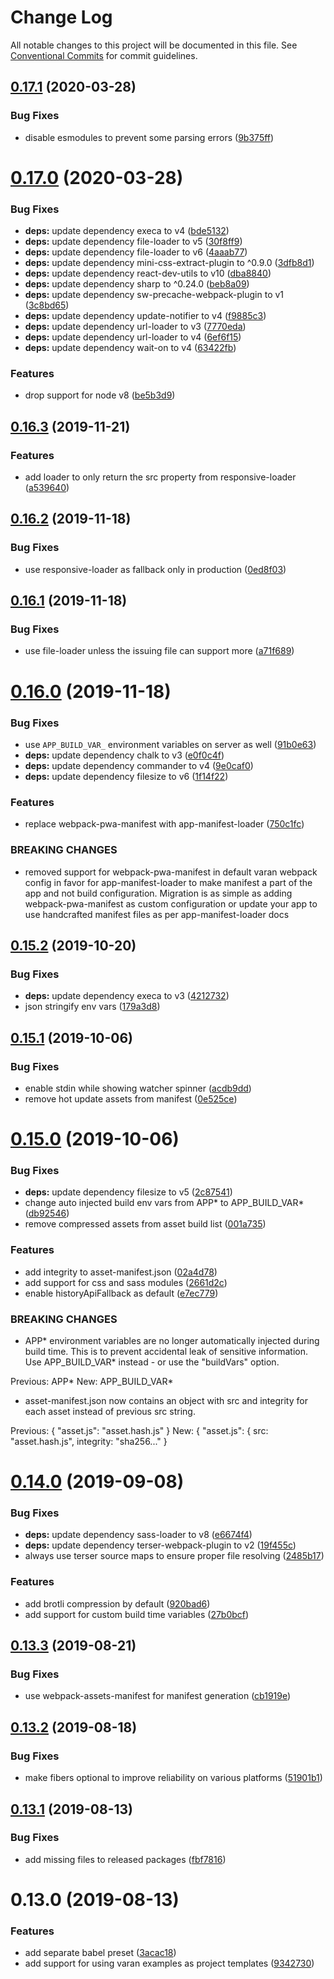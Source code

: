 # Change Log

All notable changes to this project will be documented in this file.
See [Conventional Commits](https://conventionalcommits.org) for commit guidelines.

## [0.17.1](https://github.com/ersims/varan/compare/varan@0.17.0...varan@0.17.1) (2020-03-28)

### Bug Fixes

- disable esmodules to prevent some parsing errors ([9b375ff](https://github.com/ersims/varan/commit/9b375ff5851239a9ffe3a3e6016e8a50a5b0498b))

# [0.17.0](https://github.com/ersims/varan/compare/varan@0.16.3...varan@0.17.0) (2020-03-28)

### Bug Fixes

- **deps:** update dependency execa to v4 ([bde5132](https://github.com/ersims/varan/commit/bde5132dbe328a70a339b9b2477c360a25355130))
- **deps:** update dependency file-loader to v5 ([30f8ff9](https://github.com/ersims/varan/commit/30f8ff9f770f31fe9d79f4232b7c86693e50b5b0))
- **deps:** update dependency file-loader to v6 ([4aaab77](https://github.com/ersims/varan/commit/4aaab77b05bad66940a786d6f0cf1fd0c099482b))
- **deps:** update dependency mini-css-extract-plugin to ^0.9.0 ([3dfb8d1](https://github.com/ersims/varan/commit/3dfb8d1ee394fe01fa6d17e872555989e1e750e9))
- **deps:** update dependency react-dev-utils to v10 ([dba8840](https://github.com/ersims/varan/commit/dba88408ed50af46ea1af14ba06581c86e062d30))
- **deps:** update dependency sharp to ^0.24.0 ([beb8a09](https://github.com/ersims/varan/commit/beb8a0979117fcb747910f90bc53c5e318e1347d))
- **deps:** update dependency sw-precache-webpack-plugin to v1 ([3c8bd65](https://github.com/ersims/varan/commit/3c8bd65a303572c39d22c1f1e39eeaf6d6b12c86))
- **deps:** update dependency update-notifier to v4 ([f9885c3](https://github.com/ersims/varan/commit/f9885c3ad48efda178b3e09f4d56a474da85e91e))
- **deps:** update dependency url-loader to v3 ([7770eda](https://github.com/ersims/varan/commit/7770edae7d49c8422dc55ac02fb16c4a632acc37))
- **deps:** update dependency url-loader to v4 ([6ef6f15](https://github.com/ersims/varan/commit/6ef6f15cbca71a65434686cce4c31d3902ddcb3f))
- **deps:** update dependency wait-on to v4 ([63422fb](https://github.com/ersims/varan/commit/63422fbd15412bbf54955fa2970fad56168f522f))

### Features

- drop support for node v8 ([be5b3d9](https://github.com/ersims/varan/commit/be5b3d90d2b360750aa956827e1315cc8585396f))

## [0.16.3](https://github.com/ersims/varan/compare/varan@0.16.2...varan@0.16.3) (2019-11-21)

### Features

- add loader to only return the src property from responsive-loader ([a539640](https://github.com/ersims/varan/commit/a539640737f53530ea4e6925d76bea0ef674ae9f))

## [0.16.2](https://github.com/ersims/varan/compare/varan@0.16.1...varan@0.16.2) (2019-11-18)

### Bug Fixes

- use responsive-loader as fallback only in production ([0ed8f03](https://github.com/ersims/varan/commit/0ed8f039469abf64f7d15a74057efbdfbfa2b679))

## [0.16.1](https://github.com/ersims/varan/compare/varan@0.16.0...varan@0.16.1) (2019-11-18)

### Bug Fixes

- use file-loader unless the issuing file can support more ([a71f689](https://github.com/ersims/varan/commit/a71f689bd452e146cc8f9314cccd0077b21070e9))

# [0.16.0](https://github.com/ersims/varan/compare/varan@0.15.2...varan@0.16.0) (2019-11-18)

### Bug Fixes

- use `APP_BUILD_VAR_` environment variables on server as well ([91b0e63](https://github.com/ersims/varan/commit/91b0e6359a0a7eeef6002976b43775e965694f62))
- **deps:** update dependency chalk to v3 ([e0f0c4f](https://github.com/ersims/varan/commit/e0f0c4fea63510509fcc5aa89bb59a3a6b713fbf))
- **deps:** update dependency commander to v4 ([9e0caf0](https://github.com/ersims/varan/commit/9e0caf065a0d0676503f2e1888c24ce367b8d9a4))
- **deps:** update dependency filesize to v6 ([1f14f22](https://github.com/ersims/varan/commit/1f14f220e87759af2099a6d2f80517219c091694))

### Features

- replace webpack-pwa-manifest with app-manifest-loader ([750c1fc](https://github.com/ersims/varan/commit/750c1fca16e6f85154d5669c8aeb934a412d4658))

### BREAKING CHANGES

- removed support for webpack-pwa-manifest in default
  varan webpack config in favor for app-manifest-loader to make manifest
  a part of the app and not build configuration. Migration is as simple as
  adding webpack-pwa-manifest as custom configuration or update your app
  to use handcrafted manifest files as per app-manifest-loader docs

## [0.15.2](https://github.com/ersims/varan/compare/varan@0.15.1...varan@0.15.2) (2019-10-20)

### Bug Fixes

- **deps:** update dependency execa to v3 ([4212732](https://github.com/ersims/varan/commit/4212732))
- json stringify env vars ([179a3d8](https://github.com/ersims/varan/commit/179a3d8))

## [0.15.1](https://github.com/ersims/varan/compare/varan@0.15.0...varan@0.15.1) (2019-10-06)

### Bug Fixes

- enable stdin while showing watcher spinner ([acdb9dd](https://github.com/ersims/varan/commit/acdb9dd))
- remove hot update assets from manifest ([0e525ce](https://github.com/ersims/varan/commit/0e525ce))

# [0.15.0](https://github.com/ersims/varan/compare/varan@0.14.0...varan@0.15.0) (2019-10-06)

### Bug Fixes

- **deps:** update dependency filesize to v5 ([2c87541](https://github.com/ersims/varan/commit/2c87541))
- change auto injected build env vars from APP* to APP_BUILD_VAR* ([db92546](https://github.com/ersims/varan/commit/db92546))
- remove compressed assets from asset build list ([001a735](https://github.com/ersims/varan/commit/001a735))

### Features

- add integrity to asset-manifest.json ([02a4d78](https://github.com/ersims/varan/commit/02a4d78))
- add support for css and sass modules ([2661d2c](https://github.com/ersims/varan/commit/2661d2c))
- enable historyApiFallback as default ([e7ec779](https://github.com/ersims/varan/commit/e7ec779))

### BREAKING CHANGES

- APP* environment variables are no longer automatically
  injected during build time. This is to prevent accidental leak of
  sensitive information. Use APP_BUILD_VAR* instead - or use the
  "buildVars" option.

Previous: APP*
New: APP_BUILD_VAR*

- asset-manifest.json now contains an object with src and
  integrity for each asset instead of previous src string.

Previous: { "asset.js": "asset.hash.js" }
New: { "asset.js": { src: "asset.hash.js", integrity: "sha256..." }

# [0.14.0](https://github.com/ersims/varan/compare/varan@0.13.3...varan@0.14.0) (2019-09-08)

### Bug Fixes

- **deps:** update dependency sass-loader to v8 ([e6674f4](https://github.com/ersims/varan/commit/e6674f4))
- **deps:** update dependency terser-webpack-plugin to v2 ([19f455c](https://github.com/ersims/varan/commit/19f455c))
- always use terser source maps to ensure proper file resolving ([2485b17](https://github.com/ersims/varan/commit/2485b17))

### Features

- add brotli compression by default ([920bad6](https://github.com/ersims/varan/commit/920bad6))
- add support for custom build time variables ([27b0bcf](https://github.com/ersims/varan/commit/27b0bcf))

## [0.13.3](https://github.com/ersims/varan/compare/varan@0.13.2...varan@0.13.3) (2019-08-21)

### Bug Fixes

- use webpack-assets-manifest for manifest generation ([cb1919e](https://github.com/ersims/varan/commit/cb1919e))

## [0.13.2](https://github.com/ersims/varan/compare/varan@0.13.1...varan@0.13.2) (2019-08-18)

### Bug Fixes

- make fibers optional to improve reliability on various platforms ([51901b1](https://github.com/ersims/varan/commit/51901b1))

## [0.13.1](https://github.com/ersims/varan/compare/varan@0.13.0...varan@0.13.1) (2019-08-13)

### Bug Fixes

- add missing files to released packages ([fbf7816](https://github.com/ersims/varan/commit/fbf7816))

# 0.13.0 (2019-08-13)

### Features

- add separate babel preset ([3acac18](https://github.com/ersims/varan/commit/3acac18))
- add support for using varan examples as project templates ([9342730](https://github.com/ersims/varan/commit/9342730))
